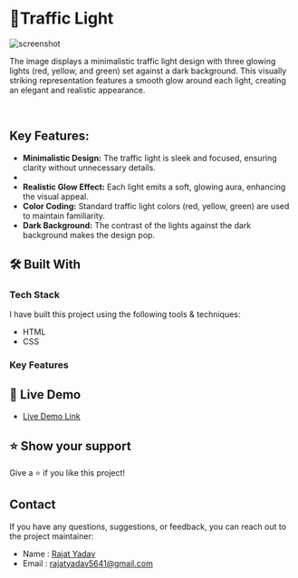 # 🚥Traffic Light <a name="about-project"></a>

![screenshot](/Traffic%20Light/assets/image.png)

<p>The image displays a minimalistic traffic light design with three glowing lights (red, yellow, and green) set against a dark background. This visually striking representation features a smooth glow around each light, creating an elegant and realistic appearance. </p> 
<br>
<h2>Key Features:</h2>
<ul>
    <li><b>Minimalistic Design:</b> The traffic light is sleek and focused, ensuring clarity without unnecessary details.<li>
    <li><b>Realistic Glow Effect:</b> Each light emits a soft, glowing aura, enhancing the visual appeal.</li>
    <li><b>Color Coding:</b> Standard traffic light colors (red, yellow, green) are used to maintain familiarity.</li>
    <li><b>Dark Background:</b> The contrast of the lights against the dark background makes the design pop.</li>
</ul>

## 🛠 Built With 

### Tech Stack 

I have built this project using the following tools & techniques:

- HTML
- CSS

### Key Features 


## 🚀 Live Demo 

- [Live Demo Link](https://app.netlify.com/sites/css-traffic-light-yr/)


## ⭐️ Show your support 

Give a ⭐️ if you like this project!

## Contact

If you have any questions, suggestions, or feedback, you can reach out to the project maintainer:

- Name : [Rajat Yadav](https://https://www.linkedin.com/in/rajat-y-089238265/)
- Email : [rajatyadav5641@gmail.com](mailto:rajatyadav5641@gmail.com)
